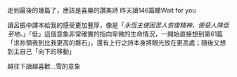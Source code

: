 走到最後的幾篇了，應該是喜樂的讚美詩
昨天讀146篇聽Wait for you

讀呂振中譯本給我的感受更加豐厚，像是「_永恆主使困苦人恢復精神，使惡人降低至地。_」「低」這個意象非常確實的指向卑微的生命情況，一開始直接想到第61篇「求祢領我到比我更高的磐石」，還有上行之詩本身將眼光放在更高處；隨後又想到主自己「向下的移動」

越往下讀越喜歡...雪的意象